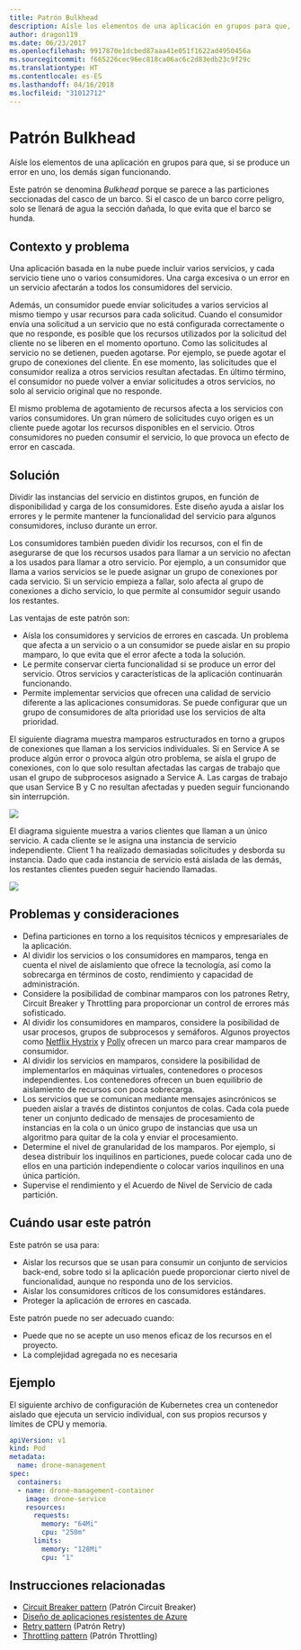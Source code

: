 ```yaml
---
title: Patrón Bulkhead
description: Aísle los elementos de una aplicación en grupos para que, si se produce un error en uno, los demás sigan funcionando
author: dragon119
ms.date: 06/23/2017
ms.openlocfilehash: 9917870e1dcbed87aaa41e051f1622ad4950456a
ms.sourcegitcommit: f665226cec96ec818ca06ac6c2d83edb23c9f29c
ms.translationtype: HT
ms.contentlocale: es-ES
ms.lasthandoff: 04/16/2018
ms.locfileid: "31012712"
---
```

# <a name="bulkhead-pattern"></a>Patrón Bulkhead

Aísle los elementos de una aplicación en grupos para que, si se produce un error en uno, los demás sigan funcionando.

Este patrón se denomina *Bulkhead* porque se parece a las particiones seccionadas del casco de un barco. Si el casco de un barco corre peligro, solo se llenará de agua la sección dañada, lo que evita que el barco se hunda. 

## <a name="context-and-problem"></a>Contexto y problema

Una aplicación basada en la nube puede incluir varios servicios, y cada servicio tiene uno o varios consumidores. Una carga excesiva o un error en un servicio afectarán a todos los consumidores del servicio.

Además, un consumidor puede enviar solicitudes a varios servicios al mismo tiempo y usar recursos para cada solicitud. Cuando el consumidor envía una solicitud a un servicio que no está configurada correctamente o que no responde, es posible que los recursos utilizados por la solicitud del cliente no se liberen en el momento oportuno. Como las solicitudes al servicio no se detienen, pueden agotarse. Por ejemplo, se puede agotar el grupo de conexiones del cliente. En ese momento, las solicitudes que el consumidor realiza a otros servicios resultan afectadas. En último término, el consumidor no puede volver a enviar solicitudes a otros servicios, no solo al servicio original que no responde.

El mismo problema de agotamiento de recursos afecta a los servicios con varios consumidores. Un gran número de solicitudes cuyo origen es un cliente puede agotar los recursos disponibles en el servicio. Otros consumidores no pueden consumir el servicio, lo que provoca un efecto de error en cascada.

## <a name="solution"></a>Solución

Dividir las instancias del servicio en distintos grupos, en función de disponibilidad y carga de los consumidores. Este diseño ayuda a aislar los errores y le permite mantener la funcionalidad del servicio para algunos consumidores, incluso durante un error.

Los consumidores también pueden dividir los recursos, con el fin de asegurarse de que los recursos usados para llamar a un servicio no afectan a los usados para llamar a otro servicio. Por ejemplo, a un consumidor que llama a varios servicios se le puede asignar un grupo de conexiones por cada servicio. Si un servicio empieza a fallar, solo afecta al grupo de conexiones a dicho servicio, lo que permite al consumidor seguir usando los restantes.

Las ventajas de este patrón son:

- Aísla los consumidores y servicios de errores en cascada. Un problema que afecta a un servicio o a un consumidor se puede aislar en su propio mamparo, lo que evita que el error afecte a toda la solución.
- Le permite conservar cierta funcionalidad si se produce un error del servicio. Otros servicios y características de la aplicación continuarán funcionando.
- Permite implementar servicios que ofrecen una calidad de servicio diferente a las aplicaciones consumidoras. Se puede configurar que un grupo de consumidores de alta prioridad use los servicios de alta prioridad. 

El siguiente diagrama muestra mamparos estructurados en torno a grupos de conexiones que llaman a los servicios individuales. Si en Service A se produce algún error o provoca algún otro problema, se aísla el grupo de conexiones, con lo que solo resultan afectadas las cargas de trabajo que usan el grupo de subprocesos asignado a Service A. Las cargas de trabajo que usan Service B y C no resultan afectadas y pueden seguir funcionando sin interrupción.

![](./_images/bulkhead-1.png) 

El diagrama siguiente muestra a varios clientes que llaman a un único servicio. A cada cliente se le asigna una instancia de servicio independiente. Client 1 ha realizado demasiadas solicitudes y desborda su instancia. Dado que cada instancia de servicio está aislada de las demás, los restantes clientes pueden seguir haciendo llamadas.

![](./_images/bulkhead-2.png)
     
## <a name="issues-and-considerations"></a>Problemas y consideraciones

- Defina particiones en torno a los requisitos técnicos y empresariales de la aplicación.
- Al dividir los servicios o los consumidores en mamparos, tenga en cuenta el nivel de aislamiento que ofrece la tecnología, así como la sobrecarga en términos de costo, rendimiento y capacidad de administración.
- Considere la posibilidad de combinar mamparos con los patrones Retry, Circuit Breaker y Throttling para proporcionar un control de errores más sofisticado.
- Al dividir los consumidores en mamparos, considere la posibilidad de usar procesos, grupos de subprocesos y semáforos. Algunos proyectos como [Netflix Hystrix][hystrix] y [Polly][polly] ofrecen un marco para crear mamparos de consumidor.
- Al dividir los servicios en mamparos, considere la posibilidad de implementarlos en máquinas virtuales, contenedores o procesos independientes. Los contenedores ofrecen un buen equilibrio de aislamiento de recursos con poca sobrecarga.
- Los servicios que se comunican mediante mensajes asincrónicos se pueden aislar a través de distintos conjuntos de colas. Cada cola puede tener un conjunto dedicado de mensajes de procesamiento de instancias en la cola o un único grupo de instancias que usa un algoritmo para quitar de la cola y enviar el procesamiento.
- Determine el nivel de granularidad de los mamparos. Por ejemplo, si desea distribuir los inquilinos en particiones, puede colocar cada uno de ellos en una partición independiente o colocar varios inquilinos en una única partición.
- Supervise el rendimiento y el Acuerdo de Nivel de Servicio de cada partición.

## <a name="when-to-use-this-pattern"></a>Cuándo usar este patrón

Este patrón se usa para:

- Aislar los recursos que se usan para consumir un conjunto de servicios back-end, sobre todo si la aplicación puede proporcionar cierto nivel de funcionalidad, aunque no responda uno de los servicios.
- Aislar los consumidores críticos de los consumidores estándares.
- Proteger la aplicación de errores en cascada.

Este patrón puede no ser adecuado cuando:

- Puede que no se acepte un uso menos eficaz de los recursos en el proyecto.
- La complejidad agregada no es necesaria

## <a name="example"></a>Ejemplo

El siguiente archivo de configuración de Kubernetes crea un contenedor aislado que ejecuta un servicio individual, con sus propios recursos y límites de CPU y memoria.

```yml
apiVersion: v1
kind: Pod
metadata:
  name: drone-management
spec:
  containers:
  - name: drone-management-container
    image: drone-service
    resources:
      requests:
        memory: "64Mi"
        cpu: "250m"
      limits:
        memory: "128Mi"
        cpu: "1"
```

## <a name="related-guidance"></a>Instrucciones relacionadas

- [Circuit Breaker pattern](./circuit-breaker.md) (Patrón Circuit Breaker)
- [Diseño de aplicaciones resistentes de Azure](../resiliency/index.md)
- [Retry pattern](./retry.md) (Patrón Retry)
- [Throttling pattern](./throttling.md) (Patrón Throttling)


<!-- links -->

[hystrix]: https://github.com/Netflix/Hystrix
[polly]: https://github.com/App-vNext/Polly